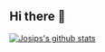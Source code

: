 ## Hi there 👋

[![Josips's github stats](https://github-readme-stats.vercel.app/api?username=Josip2504&count_private=true&show_icons=true&theme=radical&hide_rank=false)](https://github.com/anuraghazra/github-readme-stats)

<!--
**Josip2504/Josip2504** is a ✨ _special_ ✨ repository because its `README.md` (this file) appears on your GitHub profile.

Here are some ideas to get you started:

- 🔭 I’m currently working on ...
- 🌱 I’m currently learning ...
- 👯 I’m looking to collaborate on ...
- 🤔 I’m looking for help with ...
- 💬 Ask me about ...
- 📫 How to reach me: ...
- 😄 Pronouns: ...
- ⚡ Fun fact: ...
-->
